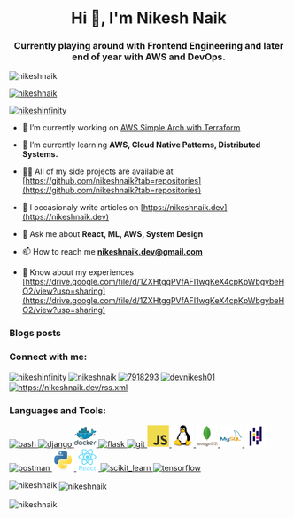<h1 align="center">Hi 👋, I'm Nikesh Naik</h1>
<h3 align="center">Currently playing around with Frontend Engineering and later end of year with AWS and DevOps.</h3>

<p align="left"> <img src="https://komarev.com/ghpvc/?username=nikeshnaik&label=Profile%20views&color=0e75b6&style=flat" alt="nikeshnaik" /> </p>

<p align="left"> <a href="https://github.com/ryo-ma/github-profile-trophy"><img src="https://github-profile-trophy.vercel.app/?username=nikeshnaik" alt="nikeshnaik" /></a> </p>

<p align="left"> <a href="https://twitter.com/nikeshinfinity" target="blank"><img src="https://img.shields.io/twitter/follow/nikeshinfinity?logo=twitter&style=for-the-badge" alt="nikeshinfinity" /></a> </p>

- 🔭 I’m currently working on [AWS Simple Arch with Terraform](https://github.com/nikeshnaik/AWS-Simple-Arch-with-Terraform)

- 🌱 I’m currently learning **AWS, Cloud Native Patterns, Distributed Systems.**

- 👨‍💻 All of my side projects are available at [https://github.com/nikeshnaik?tab=repositories](https://github.com/nikeshnaik?tab=repositories)

- 📝 I occasionaly write articles on [https://nikeshnaik.dev](https://nikeshnaik.dev)

- 💬 Ask me about **React, ML, AWS, System Design**

- 📫 How to reach me **nikeshnaik.dev@gmail.com**

- 📄 Know about my experiences [https://drive.google.com/file/d/1ZXHtggPVfAFI1wgKeX4cpKpWbgybeHO2/view?usp=sharing](https://drive.google.com/file/d/1ZXHtggPVfAFI1wgKeX4cpKpWbgybeHO2/view?usp=sharing)

### Blogs posts
<!-- BLOG-POST-LIST:START -->
<!-- BLOG-POST-LIST:END -->

<h3 align="left">Connect with me:</h3>
<p align="left">
<a href="https://twitter.com/nikeshinfinity" target="blank"><img align="center" src="https://raw.githubusercontent.com/rahuldkjain/github-profile-readme-generator/master/src/images/icons/Social/twitter.svg" alt="nikeshinfinity" height="30" width="40" /></a>
<a href="https://linkedin.com/in/nikeshnaik" target="blank"><img align="center" src="https://raw.githubusercontent.com/rahuldkjain/github-profile-readme-generator/master/src/images/icons/Social/linked-in-alt.svg" alt="nikeshnaik" height="30" width="40" /></a>
<a href="https://stackoverflow.com/users/7918293" target="blank"><img align="center" src="https://raw.githubusercontent.com/rahuldkjain/github-profile-readme-generator/master/src/images/icons/Social/stack-overflow.svg" alt="7918293" height="30" width="40" /></a>
<a href="https://hashnode.com/@devnikesh01" target="blank"><img align="center" src="https://raw.githubusercontent.com/rahuldkjain/github-profile-readme-generator/master/src/images/icons/Social/hashnode.svg" alt="devnikesh01" height="30" width="40" /></a>
<a href="/https://nikeshnaik.dev/rss.xml" target="blank"><img align="center" src="https://raw.githubusercontent.com/rahuldkjain/github-profile-readme-generator/master/src/images/icons/Social/rss.svg" alt="https://nikeshnaik.dev/rss.xml" height="30" width="40" /></a>
</p>

<h3 align="left">Languages and Tools:</h3>
<p align="left"> <a href="https://www.gnu.org/software/bash/" target="_blank" rel="noreferrer"> <img src="https://www.vectorlogo.zone/logos/gnu_bash/gnu_bash-icon.svg" alt="bash" width="40" height="40"/> </a> <a href="https://www.djangoproject.com/" target="_blank" rel="noreferrer"> <img src="https://cdn.worldvectorlogo.com/logos/django.svg" alt="django" width="40" height="40"/> </a> <a href="https://www.docker.com/" target="_blank" rel="noreferrer"> <img src="https://raw.githubusercontent.com/devicons/devicon/master/icons/docker/docker-original-wordmark.svg" alt="docker" width="40" height="40"/> </a> <a href="https://flask.palletsprojects.com/" target="_blank" rel="noreferrer"> <img src="https://www.vectorlogo.zone/logos/pocoo_flask/pocoo_flask-icon.svg" alt="flask" width="40" height="40"/> </a> <a href="https://git-scm.com/" target="_blank" rel="noreferrer"> <img src="https://www.vectorlogo.zone/logos/git-scm/git-scm-icon.svg" alt="git" width="40" height="40"/> </a> <a href="https://developer.mozilla.org/en-US/docs/Web/JavaScript" target="_blank" rel="noreferrer"> <img src="https://raw.githubusercontent.com/devicons/devicon/master/icons/javascript/javascript-original.svg" alt="javascript" width="40" height="40"/> </a> <a href="https://www.linux.org/" target="_blank" rel="noreferrer"> <img src="https://raw.githubusercontent.com/devicons/devicon/master/icons/linux/linux-original.svg" alt="linux" width="40" height="40"/> </a> <a href="https://www.mongodb.com/" target="_blank" rel="noreferrer"> <img src="https://raw.githubusercontent.com/devicons/devicon/master/icons/mongodb/mongodb-original-wordmark.svg" alt="mongodb" width="40" height="40"/> </a> <a href="https://www.mysql.com/" target="_blank" rel="noreferrer"> <img src="https://raw.githubusercontent.com/devicons/devicon/master/icons/mysql/mysql-original-wordmark.svg" alt="mysql" width="40" height="40"/> </a> <a href="https://pandas.pydata.org/" target="_blank" rel="noreferrer"> <img src="https://raw.githubusercontent.com/devicons/devicon/2ae2a900d2f041da66e950e4d48052658d850630/icons/pandas/pandas-original.svg" alt="pandas" width="40" height="40"/> </a> <a href="https://postman.com" target="_blank" rel="noreferrer"> <img src="https://www.vectorlogo.zone/logos/getpostman/getpostman-icon.svg" alt="postman" width="40" height="40"/> </a> <a href="https://www.python.org" target="_blank" rel="noreferrer"> <img src="https://raw.githubusercontent.com/devicons/devicon/master/icons/python/python-original.svg" alt="python" width="40" height="40"/> </a> <a href="https://reactjs.org/" target="_blank" rel="noreferrer"> <img src="https://raw.githubusercontent.com/devicons/devicon/master/icons/react/react-original-wordmark.svg" alt="react" width="40" height="40"/> </a> <a href="https://scikit-learn.org/" target="_blank" rel="noreferrer"> <img src="https://upload.wikimedia.org/wikipedia/commons/0/05/Scikit_learn_logo_small.svg" alt="scikit_learn" width="40" height="40"/> </a> <a href="https://www.tensorflow.org" target="_blank" rel="noreferrer"> <img src="https://www.vectorlogo.zone/logos/tensorflow/tensorflow-icon.svg" alt="tensorflow" width="40" height="40"/> </a> </p>

<p><img align="left" src="https://github-readme-stats.vercel.app/api/top-langs?username=nikeshnaik&show_icons=true&locale=en&layout=compact" alt="nikeshnaik" /></p>

<p>&nbsp;<img align="center" src="https://github-readme-stats.vercel.app/api?username=nikeshnaik&show_icons=true&locale=en" alt="nikeshnaik" /></p>

<p><img align="center" src="https://github-readme-streak-stats.herokuapp.com/?user=nikeshnaik&" alt="nikeshnaik" /></p>

